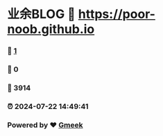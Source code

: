 # 业余BLOG :link: https://poor-noob.github.io 
### :page_facing_up: [1](https://poor-noob.github.io/tag.html) 
### :speech_balloon: 0 
### :hibiscus: 3914 
### :alarm_clock: 2024-07-22 14:49:41 
### Powered by :heart: [Gmeek](https://github.com/Meekdai/Gmeek)
